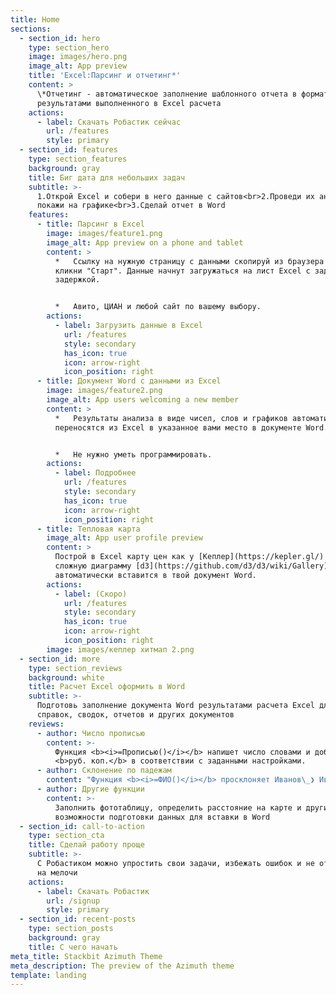 ```yaml
---
title: Home
sections:
  - section_id: hero
    type: section_hero
    image: images/hero.png
    image_alt: App preview
    title: 'Excel:Парсинг и отчетинг*'
    content: >
      \*Отчетинг - автоматическое заполнение шаблонного отчета в формате Word
      результатами выполненного в Excel расчета
    actions:
      - label: Скачать Робастик сейчас
        url: /features
        style: primary
  - section_id: features
    type: section_features
    background: gray
    title: Биг дата для небольших задач
    subtitle: >-
      1.Открой Excel и собери в него данные с сайтов<br>2.Проведи их анализ и
      покажи на графике<br>3.Сделай отчет в Word
    features:
      - title: Парсинг в Excel
        image: images/feature1.png
        image_alt: App preview on a phone and tablet
        content: >
          *   Ссылку на нужную страницу с данными скопируй из браузера в Excel и
          кликни "Старт". Данные начнут загружаться на лист Excel с заданной
          задержкой.


          *   Авито, ЦИАН и любой сайт по вашему выбору.
        actions:
          - label: Загрузить данные в Excel
            url: /features
            style: secondary
            has_icon: true
            icon: arrow-right
            icon_position: right
      - title: Документ Word с данными из Excel
        image: images/feature2.png
        image_alt: App users welcoming a new member
        content: >
          *   Результаты анализа в виде чисел, слов и графиков автоматически
          переносятся из Excel в указанное вами место в документе Word.


          *   Не нужно уметь программировать.
        actions:
          - label: Подробнее
            url: /features
            style: secondary
            has_icon: true
            icon: arrow-right
            icon_position: right
      - title: Тепловая карта
        image_alt: App user profile preview
        content: >
          Построй в Excel карту цен как у [Кеплер](https://kepler.gl/) или
          сложную диаграмму [d3](https://github.com/d3/d3/wiki/Gallery) и она
          автоматически вставится в твой документ Word.
        actions:
          - label: (Скоро)
            url: /features
            style: secondary
            has_icon: true
            icon: arrow-right
            icon_position: right
        image: images/кеплер хитмап 2.png
  - section_id: more
    type: section_reviews
    background: white
    title: Расчет Excel оформить в Word
    subtitle: >-
      Подготовь заполнение документа Word результатами расчета Excel для
      справок, сводок, отчетов и других документов
    reviews:
      - author: Число прописью
        content: >-
          Функция <b><i>=Прописью()</i></b> напишет число словами и добавит
          <b>руб. коп.</b> в соответствии с заданными настройками.
      - author: Склонение по падежам
        content: "Функция <b><i>=ФИО()</i></b> просклоняет Иванов\_❯ Иванову\_❯ Иванова, сократит из имени отчества\_инициалы\_и обратится <i>уважаем<b>ый -ая</b></i>."
      - author: Другие функции
        content: >-
          Заполнить фототаблицу, определить расстояние на карте и другие
          возможности подготовки данных для вставки в Word
  - section_id: call-to-action
    type: section_cta
    title: Сделай работу проще
    subtitle: >-
      С Робастиком можно упростить свои задачи, избежать ошибок и не отвлекаться
      на мелочи
    actions:
      - label: Скачать Робастик
        url: /signup
        style: primary
  - section_id: recent-posts
    type: section_posts
    background: gray
    title: С чего начать
meta_title: Stackbit Azimuth Theme
meta_description: The preview of the Azimuth theme
template: landing
---
```


